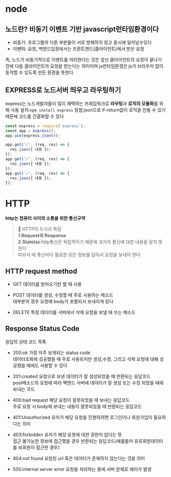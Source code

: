 # node

## 노드란? 비동기 이벤트 기반 javascript런타임환경이다

- 비동기: 프로그램의 다른 부분들이 서로 방해하지 않고 동시에 일어날수있다
- 이벤틔: 요청, 백엔드입장에서는 프론트앤드(클라이언트)에서 받은 요청

즉, 노드가 비동기적으로 이벤트를 처리한다는 것은 앞선 클라이언트의 요청이 끝나기 전에 다음 클라이언트의 요청을 받는다는 의미이며
js런타임환경은 js가 브라우저 없이 동작할 수 있도록 만든 환경을 뜻한다

## EXPRESS로 노드서버 띄우고 라우팅하기

express는 노드개발자들이 많이 채택하는 프레임워크로 **라우팅**과 **로직의 모듈화**를 위해 사용
설치:`npm install express`
장점:json으로 if-return없이 로직을 만들 수 있기 때문에 코드를 간결화할 수 있다

```js
const express = require('express');
const app = express();
app.use(express.json());

app.get('/', (req, res) => {
  res.json({ 내용 });
});
app.get('/', (req, res) => {
  res.json({ 내용 });
});
app.get('/', (req, res) => {
  res.json({ 내용 });
});
```

# HTTP

**http는 컴퓨터 사이의 소통을 위한 통신규약**

> 🙌 HTTP의 두가지 특징  
> **1.Request와 Response**  
> **2.Statelss**:http통신은 독립적이기 때문에 과거의 통신에 대한 내용을 알지 못한다  
> 따라서 매 통신마다 필요한 모든 정보를 담아서 요청을 보내야 한다

## HTTP request method

- GET
  데이터를 받아오기만 할 때 사용

- POST
  데이터를 생성, 수정할 때 주로 사용하는 메소드  
  대부분의 경우 요청에 body가 포함되서 보내지게 된다

- DELETE
  특정 데이터를 서버에서 삭제 요청을 보낼 때 쓰는 메소드

## Response Status Code

응답의 상태 코드 목록

- 200:ok
  가장 자주 보게되는 status code  
  데이터조회에 성공했을 때 주로 사용되지만 생성,수정, 그리고 삭제 요청에 대해 성공했을 때에도 사용할 수 있다

- 201:created
  요청으로 보낸 데이터가 잘 생성되었을 때 반환되는 응답코드  
  post메소드의 요청에 따라 벡엔드 서버에 데이터가 잘 생성 또는 수정 되었을 때에 보내는 코드

- 400:bad request
  해당 요청이 잘못되었을 때 보내는 응답코드  
  주로 요청 시 body에 보내는 내용이 잘못되었을 때 반환되는 응답코드

- 401:Unauthorized
  유저가 해당 요청을 진행하려면 로그인이나 회원가입이 필요하다는 의미

- 403:forbidden
  유저가 해당 요청에 대한 권한이 없다는 뜻  
  접근 불가능한 정보에 접근했을 경우 반환되는 응답코드(예를들어 유로회원데이터를 비회원이 접근한 경우)

- 404:not found
  요청된 url 혹은 데이터가 존재하지 않는다는 것을 의미

- 500:internal server error
  요청을 처리하는 중에 서버 문제로 에러가 발생
